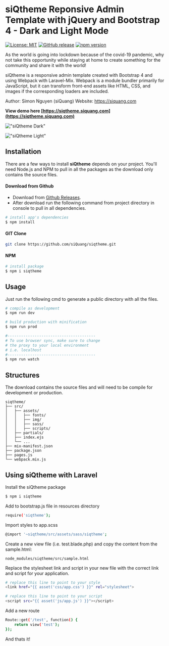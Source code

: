 # siQtheme Reponsive Admin Template with jQuery and Bootstrap 4 - Dark and Light Mode

[![License: MIT](https://img.shields.io/badge/License-MIT-green.svg)](https://opensource.org/licenses/MIT)
[![GitHub release](https://img.shields.io/github/release/siQuang/siqtheme.svg)](https://github.com/siQuang/siqtheme/releases)
[![npm version](https://img.shields.io/npm/v/siqtheme/latest.svg)](https://www.npmjs.com/package/siqtheme)

As the world is going into lockdown because of the covid-19 pandemic, why not take this opportunity while staying at home to create something for the community and share it with the world!

siQtheme is a responsive admin template created with Bootstrap 4 and using Webpack with Laravel-Mix. Webpack is a module bundler primarily for JavaScript, but it can transform front-end assets like HTML, CSS, and images if the corresponding loaders are included.

Author: Simon Nguyen (siQuang)
Website: https://siquang.com

**View demo here [https://siqtheme.siquang.com](https://siqtheme.siquang.com)**

!["siQtheme Dark"](https://siqtheme.3msquare.com/assets/img/siqtheme_dark.png "siQtheme Dark")

!["siQtheme Light"](https://siqtheme.3msquare.com/assets/img/siqtheme_light.png "siQtheme Light")

## Installation

There are a few ways to install **siQtheme** depends on your project. You'll need Node.js and NPM to pull in all the packages as the download only contains the source files.

#### Download from Github

- Download from [Github Releases](https://github.com/siQuang/siqtheme/releases).
- After download run the following command from project directory in console to pull in all dependencies.

``` bash
# install app's dependencies
$ npm install
```

#### GIT Clone

``` bash
git clone https://github.com/siQuang/siqtheme.git
```

#### NPM

``` bash
# install package
$ npm i siqtheme
```

## Usage

Just run the following cmd to generate a public directory with all the files.

``` bash
# compile as development
$ npm run dev

# build production with minification
$ npm run prod

#---------------------------------------
# To use browser sync, make sure to change
# the proxy to your local environment
# i.e. localhost
#---------------------------------------
$ npm run watch
```

## Structures

The download contains the source files and will need to be compile for development or production.

```
siqtheme/
├── src/
│   ├── assets/
│   │   ├── fonts/
│   │   ├── img/
│   │   ├── sass/
│   │   ├── scripts/
│   ├── partials/
│   ├── index.ejs
│   └── ...
├── mix-manifest.json
├── package.json
├── pages.js
└── webpack.mix.js
```
## Using siQtheme with Laravel

Install the siQtheme package

``` bash
$ npm i siqtheme
```

Add to bootstrap.js file in resources directory

``` bash
require('siqtheme');
```

Import styles to app.scss

``` bash
@import '~siqtheme/src/assets/sass/siqtheme';
```

Create a new view file (i.e. test.blade.php) and copy the content from the sample.html:

```
node_modules/siqtheme/src/sample.html
```

Replace the stylesheet link and script in your new file with the correct link and script for your application.

``` bash
# replace this line to point to your style
<link href="{{ asset('css/app.css') }}" rel="stylesheet">

# replace this line to point to your script
<script src="{{ asset('js/app.js') }}"></script>
```

Add a new route

``` bash
Route::get('/test', function() {
	return view('test');
});
```
And thats it!